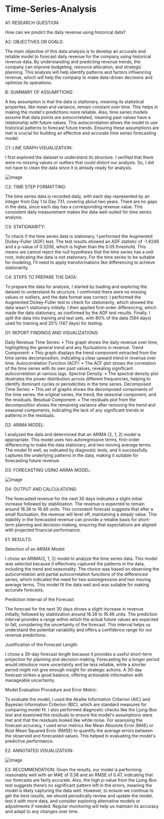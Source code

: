 # Time-Series-Analysis

A1: RESEARCH QUESTION:

How can we predict the daily revenue using historical data?

A2: OBJECTIVES OR GOALS:

The main objective of this data analysis is to develop an accurate and reliable model to forecast daily revenue for the company using historical revenue data. By understanding and predicting revenue trends, the company can improve budgeting, resource allocation, and strategic planning. This analysis will help identify patterns and factors influencing revenue, which will help the company to make data-driven decisions and optimize its operations.

B: SUMMARY OF ASSUMPTIONS:

A key assumption is that the data is stationary, meaning its statistical properties, like mean and variance, remain constant over time. This helps in making the model's predictions more reliable. Also, time series models assume that data points are autocorrelated, meaning past values have a relationship with future values. This autocorrelation allows the model to use historical patterns to forecast future trends. Ensuring these assumptions are met is crucial for building an effective and accurate time series forecasting model.

C1: LINE GRAPH VISUALIZATION:

I first explored the dataset to understand its structure. I verified that there were no missing values or outliers that could distort our analysis. So, I did not have to clean the data since it is already ready for analysis.


![image](https://github.com/user-attachments/assets/7f6513ff-9cc5-4a70-8ae9-5bf407c05ed0)

C2: TIME STEP FORMATTING:

The time series data is recorded daily, with each day represented by an integer from Day 1 to Day 731, covering about two years. There are no gaps in the data, since each day has a corresponding revenue value. This consistent daily measurement makes the data well-suited for time series analysis.

C3: STATIONARITY:

To check if the time series data is stationary, I performed the Augmented Dickey-Fuller (ADF) test. The test results showed an ADF statistic of -1.9246 and a p-value of 0.3206, which is higher than the 0.05 threshold. This means we cannot reject the null hypothesis that the time series has a unit root, indicating the data is not stationary. For the time series to be suitable for modeling, I'll need to apply transformations like differencing to achieve stationarity.

C4: STEPS TO PREPARE THE DATA:

To prepare the data for analysis, I started by loading and exploring the dataset to understand its structure. I confirmed there were no missing values or outliers, and the data format was correct. I performed the Augmented Dickey-Fuller test to check for stationarity, which showed the data wasn't stationary initially. I then applied first-order differencing, which made the data stationary, as confirmed by the ADF test results. Finally, I split the data into training and test sets, with 80% of the data (584 days) used for training and 20% (147 days) for testing.

D1: REPORT FINDINGS AND VISUALIZATIONS:

Daily Revenue Time Series:
•	This graph shows the daily revenue over time, highlighting the general trend and any fluctuations in revenue.
Trend Component:
•	This graph displays the trend component extracted from the time series decomposition, indicating a clear upward trend in revenue over time.
Autocorrelation Function (ACF):
•	The ACF plot shows the correlation of the time series with its own past values, revealing significant autocorrelation at various lags.
Spectral Density:
•	The spectral density plot illustrates the power distribution across different frequencies, helping to identify dominant cycles or periodicities in the time series.
Decomposed Time Series:
•	This set of graphs shows the decomposed components of the time series: the original series, the trend, the seasonal component, and the residuals.
Residual Component:
•	The residuals plot from the decomposition shows the remaining variance after removing the trend and seasonal components, indicating the lack of any significant trends or patterns in the residuals.

D2: ARIMA MODEL:

I analyzed the data and determined that an ARIMA (2, 1, 2) model is appropriate. This model uses two autoregressive terms, first-order differencing to make the data stationary, and two moving average terms. The model fit well, as indicated by diagnostic tests, and it successfully captures the underlying patterns in the data, making it suitable for forecasting future revenue.

D3: FORECASTING USING ARIMA MODEL:


![image](https://github.com/user-attachments/assets/f95e9ce5-7da2-44e5-a5ff-d346d09bc905)


D4: OUTPUT AND CALCULATIONS:

The forecasted revenue for the next 30 days indicates a slight initial increase followed by stabilization. The revenue is expected to remain around 16.38 to 16.46 units. This consistent forecast suggests that after a small fluctuation, the revenue will level off, maintaining a steady value. This stability in the forecasted revenue can provide a reliable basis for short-term planning and decision-making, ensuring that expectations are aligned with projected financial performance.

E1: RESULTS:

Selection of an ARIMA Model:

I chose an ARIMA(2, 1, 2) model to analyze the time series data. This model was selected because it effectively captured the patterns in the data, including the trend and seasonality. The choice was based on observing the autocorrelation and partial autocorrelation functions of the differenced series, which indicated the need for two autoregressive and two moving average terms. This model fit the data well and was suitable for making accurate forecasts.

Prediction Interval of the Forecast:

The forecast for the next 30 days shows a slight increase in revenue initially, followed by stabilization around 16.38 to 16.46 units. The prediction interval provides a range within which the actual future values are expected to fall, considering the uncertainty of the forecast. This interval helps us understand the potential variability and offers a confidence range for our revenue predictions.


Justification of the Forecast Length:

I chose a 30-day forecast length because it provides a useful short-term projection for planning and decision-making. Forecasting for a longer period would introduce more uncertainty and be less reliable, while a shorter period might not give enough insight for strategic actions. A 30-day forecast strikes a good balance, offering actionable information with manageable uncertainty.

Model Evaluation Procedure and Error Metric:

To evaluate the model, I used the Akaike Information Criterion (AIC) and Bayesian Information Criterion (BIC), which are standard measures for comparing model fit. I also performed diagnostic checks like the Ljung-Box test and examined the residuals to ensure the model's assumptions were met and that the residuals looked like white noise. For assessing the forecast accuracy, I used error metrics like Mean Absolute Error (MAE) or Root Mean Squared Error (RMSE) to quantify the average errors between the observed and forecasted values. This helped in evaluating the model's predictive performance.

E2: ANNOTATED VISUALIZATION:


![image](https://github.com/user-attachments/assets/b077514f-3786-4230-9037-0153a0633aa6)

E3: RECOMMENDATION:
Given the results, our model is performing reasonably well with an MAE of 0.38 and an RMSE of 0.47, indicating that our forecasts are fairly accurate. Also, the high p-value from the Ljung-Box test suggests there’s no significant pattern left in the errors, meaning the model is likely capturing the data well. However, to ensure we continue to get the best results, we should periodically review and update the model, test it with more data, and consider exploring alternative models or adjustments if needed. Regular monitoring will help us maintain its accuracy and adapt to any changes over time.





















